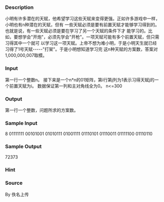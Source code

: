 
### Description
小明有许多潜在的天赋，他希望学习这些天赋来变得更强。正如许多游戏中一样，小明也有n种潜在的天赋，但有
一些天赋必须是要有前置天赋才能够学习得到的。也就是说，有一些天赋必须是要在学习了另一个天赋的条件下才
能学习的。比如，要想学会"开炮"，必须先学会"开枪"。一项天赋可能有多个前置天赋，但只需习得其中一个就可
以学习这一项天赋。上帝不想为难小明，于是小明天生就已经习得了1号天赋-----"打架"。于是小明想知道学习完
这n种天赋的方案数，答案对1,000,000,007取模。


### Input
第一行一个整数n。
接下来是一个n*n的01矩阵，第i行第j列为1表示习得天赋j的一个前置天赋为i。
数据保证第一列和主对角线全为0。
n<=300

### Output
第一行一个整数，问题所求的方案数。

### Sample Input
8
01111111
00101001
01010111
01001111
01110101
01110011
01111100
01110110

### Sample Output
72373

### Hint

### Source
By 佚名上传